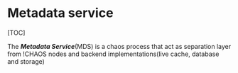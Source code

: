 # Metadata service

[TOC]

The ***Metadata Service***(MDS) is a chaos process that act as separation layer from !CHAOS nodes and backend implementations(live cache, database and storage)
